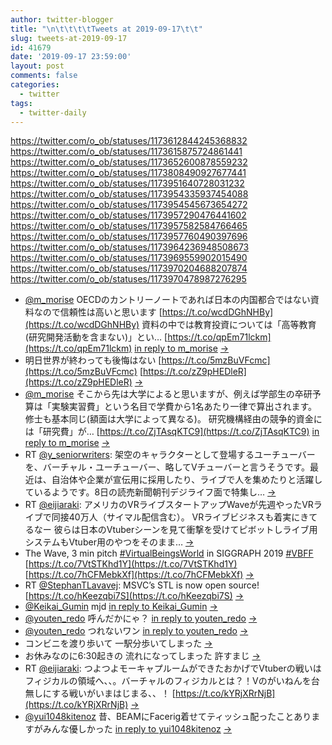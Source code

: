 ```yaml
---
author: twitter-blogger
title: "\n\t\t\t\tTweets at 2019-09-17\t\t"
slug: tweets-at-2019-09-17
id: 41679
date: '2019-09-17 23:59:00'
layout: post
comments: false
categories:
  - twitter
tags:
  - twitter-daily
---
```


https://twitter.com/o_ob/statuses/1173612844245368832 https://twitter.com/o_ob/statuses/1173615875724861441 https://twitter.com/o_ob/statuses/1173652600878559232 https://twitter.com/o_ob/statuses/1173808490927677441 https://twitter.com/o_ob/statuses/1173951640728031232 https://twitter.com/o_ob/statuses/1173954335937454088 https://twitter.com/o_ob/statuses/1173954545673654272 https://twitter.com/o_ob/statuses/1173957290476441602 https://twitter.com/o_ob/statuses/1173957582584766465 https://twitter.com/o_ob/statuses/1173957760490397696 https://twitter.com/o_ob/statuses/1173964236948508673 https://twitter.com/o_ob/statuses/1173969559902015490 https://twitter.com/o_ob/statuses/1173970204688207874 https://twitter.com/o_ob/statuses/1173970478987276295  

*   [@m_morise](https://twitter.com/m_morise) OECDのカントリーノートであれば日本の内国都合ではない資料なので信頼性は高いと思います [https://t.co/wcdDGhNHBy](https://t.co/wcdDGhNHBy) 資料の中では教育投資については「高等教育(研究開発活動を含まない)」とい… [https://t.co/qpEm71lckm](https://t.co/qpEm71lckm) [in reply to m_morise](https://twitter.com/m_morise/statuses/1173608004773732352) [->](https://twitter.com/o_ob/statuses/1173612844245368832)
*   明日世界が終わっても後悔はない [https://t.co/5mzBuVFcmc](https://t.co/5mzBuVFcmc) [https://t.co/zZ9pHEDleR](https://t.co/zZ9pHEDleR) [->](https://twitter.com/o_ob/statuses/1173615875724861441)
*   [@m_morise](https://twitter.com/m_morise) そこから先は大学によると思いますが、例えば学部生の卒研予算は「実験実習費」という名目で学費から1名あたり一律で算出されます。修士も基本同じ(額面は大学によって異なる)。 研究機構経由の競争的資金には「研究費」が… [https://t.co/ZjTAsqKTC9](https://t.co/ZjTAsqKTC9) [in reply to m_morise](https://twitter.com/m_morise/statuses/1173619941100023808) [->](https://twitter.com/o_ob/statuses/1173652600878559232)
*   RT [@y_seniorwriters](https://twitter.com/y_seniorwriters): 架空のキャラクターとして登場するユーチューバーを、バーチャル・ユーチューバー、略してVチューバーと言うそうです。最近は、自治体や企業が宣伝用に採用したり、ライブで人を集めたりと活躍しているようです。8日の読売新聞朝刊デジライフ面で特集し… [->](https://twitter.com/o_ob/statuses/1173808490927677441)
*   RT [@eijiaraki](https://twitter.com/eijiaraki): アメリカのVRライブスタートアップWaveが先週やったVRライブで同接40万人（サイマル配信含む）。 VRライブビジネスも着実にきてるなー 彼らは日本のVtuberシーンを見て衝撃を受けてピボットしライブ用システムもVtuber用のやつをそのまま… [->](https://twitter.com/o_ob/statuses/1173951640728031232)
*   The Wave, 3 min pitch [#VirtualBeingsWorld](https://twitter.com/search?q=%23VirtualBeingsWorld&src=hash) in SIGGRAPH 2019 [#VBFF](https://twitter.com/search?q=%23VBFF&src=hash) [https://t.co/7VtSTKhd1Y](https://t.co/7VtSTKhd1Y) [https://t.co/7hCFMebkXf](https://t.co/7hCFMebkXf) [->](https://twitter.com/o_ob/statuses/1173954335937454088)
*   RT [@StephanTLavavej](https://twitter.com/StephanTLavavej): MSVC’s STL is now open source! [https://t.co/hKeezqbi7S](https://t.co/hKeezqbi7S) [->](https://twitter.com/o_ob/statuses/1173954545673654272)
*   [@Keikai_Gumin](https://twitter.com/Keikai_Gumin) mjd [in reply to Keikai_Gumin](https://twitter.com/Keikai_Gumin/statuses/1173956586995212290) [->](https://twitter.com/o_ob/statuses/1173957290476441602)
*   [@youten_redo](https://twitter.com/youten_redo) 呼んだかにゃ？ [in reply to youten_redo](https://twitter.com/youten_redo/statuses/1173957484651974656) [->](https://twitter.com/o_ob/statuses/1173957582584766465)
*   [@youten_redo](https://twitter.com/youten_redo) つれないワン [in reply to youten_redo](https://twitter.com/youten_redo/statuses/1173957683440799745) [->](https://twitter.com/o_ob/statuses/1173957760490397696)
*   コンビニを渡り歩いて 一駅分歩いてしまった [->](https://twitter.com/o_ob/statuses/1173964236948508673)
*   お休みなのに6:30起きの 流れになってしまった 許すまじ [->](https://twitter.com/o_ob/statuses/1173969559902015490)
*   RT [@eijiaraki](https://twitter.com/eijiaraki): つよつよモーキャプルームができたおかげでVtuberの戦いはフィジカルの領域へ、、。バーチャルのフィジカルとは？！Vのがいねんを台無しにする戦いがいまはじまる、、！ [https://t.co/kYRjXRrNjB](https://t.co/kYRjXRrNjB) [->](https://twitter.com/o_ob/statuses/1173970204688207874)
*   [@yui1048kitenoz](https://twitter.com/yui1048kitenoz) 昔、BEAMにFacerig着せてティッシュ配ったことありますがみんな優しかった [in reply to yui1048kitenoz](https://twitter.com/yui1048kitenoz/statuses/1173970038040039425) [->](https://twitter.com/o_ob/statuses/1173970478987276295)